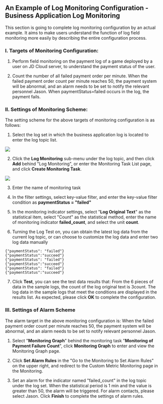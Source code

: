 ## An Example of Log Monitoring Configuration - Business Application Log Monitoring

This section is going to complete log monitoring configuration by an actual example. It aims to make users understand the function of log field monitoring more easily by describing the entire configuration process.

### I. Targets of Monitoring Configuration:

1. Perform field monitoring on the payment log of a game deployed by a user on JD Cloud server, to understand the payment status of the user.

2. Count the number of all failed payment order per minute. When the failed payment order count per minute reaches 50, the payment system will be abnormal, and an alarm needs to be set to notify the relevant personnel Jason. When paymentStatus=failed occurs in the log, the payment fails.

### II. Settings of Monitoring Scheme:

The setting scheme for the above targets of monitoring configuration is as follows:

1. Select the log set in which the business application log is located to enter the log topic list.

![](https://raw.githubusercontent.com/jdcloudcom/cn/zhangwenjie-only/image/LogService/bestpractice/bestmonitor01.jpg)

2. Click the **Log Monitoring** sub-menu under the log topic, and then click **Add** behind "Log Monitoring", or enter the Monitoring Task List page, and click **Create Monitoring Task**.

![](https://raw.githubusercontent.com/jdcloudcom/cn/zhangwenjie-only/image/LogService/bestpractice/bestmonitor02.jpg)

3. Enter the name of monitoring task

4. In the filter settings, select key-value filter, and enter the key-value filter condition as **paymentStatus = "failed"**

5. In the monitoring indicator settings, select "**Log Original Text**" as the statistical item, select "Count" as the statistical method, enter the name of monitoring indicator **failed_count**, and select the unit **count**.

6. Turning the Log Test on, you can obtain the latest log data from the current log topic, or can choose to customize the log data and enter two log data manually

```
{"paymentStatus": "failed"}
{"paymentStatus":"succeed"}
{"paymentStatus": "failed"}
{"paymentStatus":"succeed"}
{"paymentStatus": "failed"}
{"paymentStatus":"succeed"}
```
7. Click **Test**, you can see the test data results that: From the 6 pieces of data in the sample logs, the count of the log original text is 3count. The log data in the sample logs that meet the conditions are displayed in the results list. As expected, please click **OK** to complete the configuration.

### III. Settings of Alarm Scheme

The alarm target in the above monitoring configuration is: When the failed payment order count per minute reaches 50, the payment system will be abnormal, and an alarm needs to be set to notify relevant personnel Jason.

1. Select "**Monitoring Graph**" behind the monitoring task "**Monitoring of Payment Failure Count**", click **Monitoring Graph** to enter and view the Monitoring Graph page.

2. Click **Set Alarm Rules** in the "Go to the Monitoring to Set Alarm Rules" on the upper right, and redirect to the Custom Metric Monitoring page in the Monitoring.

3. Set an alarm for the indicator named "failed_count" in the log topic under the log set. When the statistical period is 1 min and the value is greater than 50, the alarm will be triggered. For alarm contacts, please select Jason. Click **Finish** to complete the settings of alarm rules.



